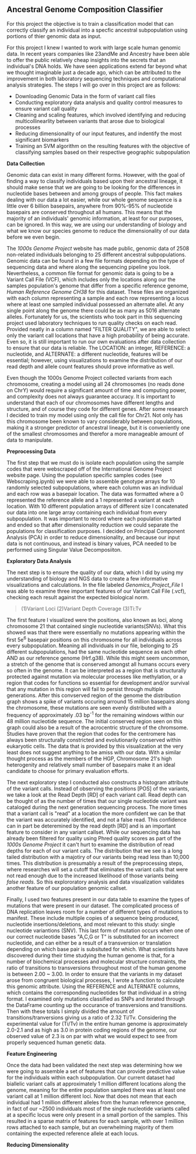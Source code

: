 ## Ancestral Genome Composition Classifier 

For this project the objective is to train a classification model that can correctly classify an individual into a specfic ancestral subpopulation using portions of thier genomic data as input. 

For this project I knew I wanted to work with large scale human genomic data. In recent years companies like 23andMe and Ancestry have been able to offer the public relatively cheap insights into the secrets that an individual's DNA holds. We have seen applications extend far beyond what we thought imaginable just a decade ago, which can be attributed to the improvement in both laboratory sequencing techniques and computational analysis strategies. The steps I will go over in this project are as follows: 
- Downloading Genomic Data in the form of variant call files 
- Conducting exploratory data analysis and quality control measures to ensure variant call quality
- Cleaning and scaling features, which involved identifying and reducing multicollinearlity between variants that arose due to biological processes
- Reducing dimensionality of our input features, and indentify the most significant biomarkers
- Training an SVM algorithm on the resulting features with the objective of classifying samples based on their respective geographic subpopulation 


__Data Collection__

Genomic data can exist in many different forms. However, with the goal of finding a way to classify individuals based upon their ancestral lineage, it should make sense that we are going to be looking for the differences in nucleotide bases between and among groups of people. This fact makes dealing with our data a lot easier, while our whole genome sequence is a little over 6 billion basepairs, anywhere from 90%-95% of nucleotide basepairs are conserved throughout all humans. This means that the majority of an individuals' genomic information, at least for our purposes, can be ignored. In this way, we are using our understanding of biology and what we know our species genome to reduce the dimensionality of our data before we even begin. 

The *1000s Genome Project* website has made public, genomic data of 2508 non-related individuals belonging to 25 different ancestral subpopulations. Genomic data can be found in a few file formats depending on the type of sequencing data and where along the sequencing pipeline you look. Nevertheless, a common file format for genomic data is going to be a Variant Call File (VCF), which includes only the locations along our the samples population's genome that differ from a specific reference genome, *Human Reference Genome CH38* for this dataset. These files are organized with each column representing a sample and each row representing a locus where at least one sampled individual possessed an alternate allel. At any single point along the genome there could be as many as 5016 alternate alleles. Fortunately for us, the scientists who took part in this sequencing project used laboratory techniques to run quality checks on each read. Provided neatly in a column named "FILTER QUALITY", we are able to select only the variant call locations that have a high probability of being accurate. Even so, it is still important to run our own evaluations after data collection to ensure that our data is reliable. The LOCATION: an integer, REFERENCE: a nucleotide, and ALTERNATE: a different nucleotide, features will be essential; however, using visualizations to examine the distribution of our read depth and allele count features should prove informative as well. 

Even though the 1000s Genome Project collected variants from each chromosome, creating a model using all 24 chromosomes (no reads done on ChrY) would require a significant amount of time and computing power, and complexity does not always guarantee accuracy. It is important to understand that each of our chromosomes have different lengths and structure, and of course they code for different genes. After some research I decided to train my model using only the call file for Chr21. Not only has this chromosome been known to vary considerably between populations, making it a stronger predictor of ancestral lineage, but it is conveniently one of the smallest chromosomes and therefor a more manageable amount of data to manipulate. 

__Preprocessing Data__

The first step that we must do is isolate each population using the sample codes that were webscraped off of the International Genome Project website page. Using the population specific samples codes (see Webscraping.ipynb) we were able to assemble genotype arrays for 10 randomly selected subpopulations, where each column was an individual and each row was a basepair location. The data was formatted where a 0 represented the reference allele and a 1 represented a variant at each location. With 10 different population arrays of different size I concatenated our data into one large array containing each individual from every subpopulation. It was important to record where each population started and ended so that after dimensionality reduction we could separate the populations for classification purposes. I decided on Principal Component Analysis (PCA) in order to reduce dimensionality, and because our input data is not continuous, and instead is binary values, PCA needed to be performed using Singular Value Decomposiiton.

__Exploratory Data Analysis__ 

The next step is to ensure the quality of our data, which I did by using my understanding of biology and NGS data to create a few informative visualizations and calculations. In the file labeled *Genomics_Project_File* I was able to examine three important features of our Variant Call File (.vcf), checking each result against the expected biological norm. 

> (1)Variant Loci 
> (2)Variant Depth Coverage
> (3)Ti:Tv 

The first feature I visualized were the positions, also known as loci, along chromosome 21 that contained single nucleotide variants(SNVs). What this showed was that there were essentially no mutations appearing within the first 5e<sup>6</sup> basepair positions on this chromosome for all individuals across every subpopulation. Meaning all individuals in our file, belonging to 25 different subpopulations, had the same nucleotide sequence as each other AND as our reference genome (Hrf.g38). While this might seem uncommon, a stretch of the genome that is conserved amongst all humans occurs every so often in the genome. It can be interpreted as a region that is structurally protected against mutation via molecular processes like methylation, or a region that codes for functions so essential for development and/or survival that any mutation in this region will fail to persist through multiple generations. After this convserved region of the genome the distribution graph shows a spike of variants occuring arround 15 million basepairs along the chromosome, these mutations are seen evenly distributed with a frequency of approximately .03 bp<sup>-1</sup> for the remaining windows within our 48 million nucleotide sequence. The initial conserved region seen on this graph could also be a result of the acrocentric structure of the chromsome. Studies have proven that the region that codes for the centromere has always been structurally constricted and evolutionarily conserved within eukaryotic cells. The data that is provided by this visualization at the very least does not suggest anything to be amiss with our data. With a similar thought process as the members of the HGP, Chromosome 21's high heterogenity and relatively small number of basepairs make it an ideal candidate to choose for primary evaluation efforts. 

The next exploratory step I conducted also constructs a histogram attribute of the variant calls. Instead of observing the positions [POS] of the variants, we take a look at the Read Depth [RD] of each variant call. Read depth can be thought of as the number of times that our single nucleotide variant was cataloged during the next generation sequencing process. The more times that a variant call is "read" at a location the more confident we can be that the variant was accurately identified, and not a false read. This confidence can in part be deteremined by the read depth [RD] and is an important feature to consider in any variant callset. While our sequencing data has already been filtered for quality using Phred quality scores as part of the *1000s Genome Project* it can't hurt to examine the distribution of read depths for each of our variant calls. The distribution that we see is a long tailed distribution with a majotiry of our variants being read less than 10,000 times. This distribution is presumably a result of the preprocessing steps, where researches will set a cutoff that eliminates the variant calls that were not read enough due to the increased likelihood of those variants being *false reads*. So this explororatory analysis and data visualization validates another feature of our population genomic callset. 

Finally, I used two features present in our data table to examine the types of mutations that were present in our dataset. The complicated process of DNA replication leaves room for a number of different types of mutations to manifest. These include multiple copies of a sequence being produced, nucleotide insertions/deletions, and most relevant to this study: single nucleotide variantions (SNV). This last form of mutation occurs when one of our correct nucleotide bases "A,C,G or T" is substituted for an incorrect nucleotide, and can either be a result of a transversion or translation depending on which base pair is subsituted for which. What scientists have discovered during their time studying the human genome is that, for a number of biochemical processes and molecular structure constraints, the ratio of transitions to transversions throughout most of the human genome is between 2.00 ~ 3.00. In order to ensure that the variants in my dataset arose from congruent biological processes, I wrote a function to calculate this genomic attribute. Using the REFERENCE and ALTERNATE columns, which contains the corresponding nucleotides for that individual in a string format. I examined only mutations classified as SNPs and iterated through the DataFrame counting  up the occurance of transversions and transitions. Then with these totals I simply divided the amount of transitions/tranversions giving us a ratio of 2.32 Ti/Tv. Considering the experimental value for (Ti/Tv) in the entire human genome is approximately 2.0-2.1 and as high as 3.0 in protein coding regions of the genome, our observed value of 2.3 is on par with what we would expect to see from properly sequenced human genetic data. 

__Feature Engineering__

Once the data had been validated the next step was determining how we were going to assemble a set of features that can provide predictive value for the individuals within each subpopulation. Our current dataset had biallelic variant calls at approximately 1 million different locations along the genome, meaning for the entire population sampled there was at least one variant call at 1 million different loci. Now that does not mean that each individual had 1 million different alleles from the human reference genome, in fact of our ~2500 individuals most of the single nucleotide variants called at a specific locus were only present in a small portion of the samples. This resulted in a sparse matrix of features for each sample, with over 1 million rows attached to each sample, but an overwhelming majority of them containing the expected reference allele at each locus.

__Reducing Dimensionality__



